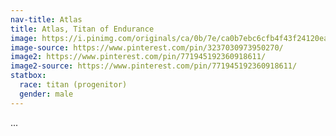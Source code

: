 ```yaml
---
nav-title: Atlas
title: Atlas, Titan of Endurance
image: https://i.pinimg.com/originals/ca/0b/7e/ca0b7ebc6cfb4f43f24120ea304a9685.png
image-source: https://www.pinterest.com/pin/3237030973950270/
image2: https://www.pinterest.com/pin/771945192360918611/
image2-source: https://www.pinterest.com/pin/771945192360918611/
statbox:
  race: titan (progenitor)
  gender: male
---
```


...
